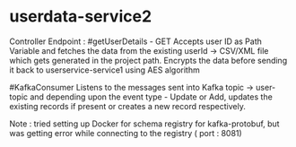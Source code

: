 # userdata-service2
Controller Endpoint :
#getUserDetails - GET
Accepts user ID as Path Variable and fetches the data from the existing userId -> CSV/XML file which gets generated in the project path. Encrypts the data before sending it back to userservice-service1 using AES algorithm

#KafkaConsumer
Listens to the messages sent into Kafka topic -> user-topic and depending upon the event type - Update or Add, updates the existing records if present or creates a new record respectively.


Note : tried setting up Docker for schema registry for kafka-protobuf, but was getting error while connecting to the registry ( port : 8081) 